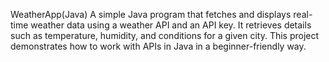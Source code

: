WeatherApp(Java)
   A simple Java program that fetches and displays real-time weather data using a weather API and an API key.
   It retrieves details such as temperature, humidity, and conditions for a given city.
   This project demonstrates how to work with APIs in Java in a beginner-friendly way.
